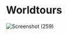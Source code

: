 # Worldtours

![Screenshot (259)](https://user-images.githubusercontent.com/77227025/231431157-ef904e91-bdef-4844-b901-29be05067658.png)

